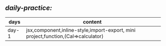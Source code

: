 ## _daily-practice:_

| days  | content                                                                           |
| ----- | --------------------------------------------------------------------------------- |
| day-1 | jsx,component,inline-style,import-export, mini project,function,(Cal=>calculator) |
